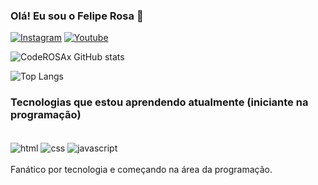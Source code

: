 ### Olá! Eu sou o Felipe Rosa 🔱

[![Instagram](https://img.shields.io/badge/Instagram-E4405F?style=for-the-badge&logo=instagram&logoColor=white)](https://www.instagram.com/_feliperosa027/)
[![Youtube](https://img.shields.io/badge/YouTube-FF0000?style=for-the-badge&logo=youtube&logoColor=white)](https://www.youtube.com/channel/UCjmlKtHz0CTy_t4zqaVUB7w)

![CodeROSAx GitHub stats](https://github-readme-stats.vercel.app/api?username=CodeROSAx&show_icons=true&theme=radical)

![Top Langs](https://github-readme-stats.vercel.app/api/top-langs/?username=CodeROSAx&layout=compact)

### Tecnologias que estou aprendendo atualmente (iniciante na programação)

<div style="display: inline_block"><br/>
  <img align="center" alt="html" src="https://img.shields.io/badge/HTML-239120?style=for-the-badge&logo=html5&logoColor=white">
  <img align="center" alt="css" src="https://img.shields.io/badge/CSS-239120?&style=for-the-badge&logo=css3&logoColor=white">
  <img align="center" alt="javascript" src="https://img.shields.io/badge/JavaScript-F7DF1E?style=for-the-badge&logo=javascript&logoColor=black">
</div><br>
Fanático por tecnologia e começando na área da programação.
